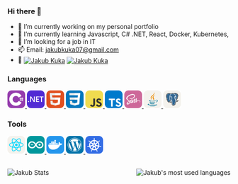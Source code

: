 ### Hi there 👋


- 🔭 I’m currently working on my personal portfolio
- 🌱 I’m currently learning Javascript, C# .NET, React, Docker, Kubernetes, 
- 🤔 I’m looking for a job in IT
- 📫 Email: jakubkuka07@gmail.com
- 👀 <a href="https://www.linkedin.com/in/jakub-kuka/" target="blank"><img align="center" src="https://raw.githubusercontent.com/rahuldkjain/github-profile-readme-generator/master/src/images/icons/Social/linked-in-alt.svg" alt="Jakub Kuka" height="25" width="25" /></a>
<a href="https://instagram.com/jakubkuka" target="blank"><img align="center" src="https://raw.githubusercontent.com/rahuldkjain/github-profile-readme-generator/master/src/images/icons/Social/instagram.svg" alt="Jakub Kuka" height="25" width="25" /></a>
### Languages<br>

<a href="https://dotnet.microsoft.com/en-us/languages/csharp" target="_blank" rel="noreferrer"> <img src="https://github.com/tandpfun/skill-icons/blob/main/icons/CS.svg" alt="C sharp" width="40" height="40"/> 
</a> 
<a href="https://dotnet.microsoft.com/" target="_blank" rel="noreferrer"> <img src="https://github.com/tandpfun/skill-icons/blob/main/icons/DotNet.svg" alt=".NET" width="40" height="40"/> 
</a>
<a href="https://www.w3.org/html/" target="_blank" rel="noreferrer"> <img src="https://github.com/tandpfun/skill-icons/blob/main/icons/HTML.svg" alt="HTML" width="40" height="40"/> 
</a> 
<a href="https://www.w3.org/css/" target="_blank" rel="noreferrer"> <img src="https://github.com/tandpfun/skill-icons/blob/main/icons/CSS.svg" alt="CSS" width="40" height="40"/>
</a>
<a href="https://developer.mozilla.org/en-US/docs/Web/JavaScript" target="_blank" rel="noreferrer"> <img src="https://github.com/tandpfun/skill-icons/blob/main/icons/JavaScript.svg" alt="Javascript" width="40" height="40"/> 
</a>
<a href="https://www.typescriptlang.org/" target="_blank" rel="noreferrer"> <img src="https://github.com/tandpfun/skill-icons/blob/main/icons/TypeScript.svg" alt="Typescript" width="40" height="40"/>
</a> 
<a href="https://sass-lang.com/" target="_blank" rel="noreferrer"> <img src="https://github.com/tandpfun/skill-icons/blob/main/icons/Sass.svg" alt="SASS" width="40" height="40"/>
</a>
<a href="https://www.java.com" target="_blank" rel="noreferrer"> <img src="https://github.com/tandpfun/skill-icons/blob/main/icons/Java-Light.svg" alt="Java" width="40" height="40"/> 
</a> 
<a href="https://www.postgresql.org" target="_blank" rel="noreferrer"> <img src="https://github.com/tandpfun/skill-icons/blob/main/icons/PostgreSQL-Light.svg" alt="Postgresql" width="40" height="40"/> 
</a>

### Tools <br>
<a href="https://git-scm.com/" target="_blank" rel="noreferrer"> <img src="https://github.com/tandpfun/skill-icons/blob/main/icons/React-Light.svg" alt="Git" width="40" height="40"/> 
</a> 
<a href="https://www.arduino.cc/" target="_blank" rel="noreferrer"> <img src="https://github.com/tandpfun/skill-icons/blob/main/icons/Arduino.svg" alt="Arduino" width="40" height="40"/>
</a>
<a href="https://www.docker.com/" target="_blank" rel="noreferrer"> <img src="https://github.com/tandpfun/skill-icons/blob/main/icons/Docker.svg" alt="Docker" width="40" height="40"/>
</a>
<a href="https://wordpress.com/" target="_blank" rel="noreferrer"> <img src="https://github.com/tandpfun/skill-icons/blob/main/icons/Wordpress.svg" alt="Wordpress" width="40" height="40"/>
</a>
<a href="https://kubernetes.io/" target="_blank" rel="noreferrer"> <img src="https://github.com/tandpfun/skill-icons/blob/main/icons/Kubernetes.svg" alt="Kubernetes" width="40" height="40"/>
</a>
<br>

<br><img align="left" src="https://github-readme-stats.vercel.app/api?username=kubista9&show_icons=true&locale=en" alt="Jakub Stats" />
<img align="right" src="https://github-readme-stats.vercel.app/api/top-langs?username=kubista9&show_icons=true&locale=en&layout=compact&langs_count=8&hide=groovy,swig" alt="Jakub's most used languages" />






